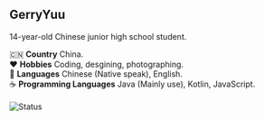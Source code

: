 ## GerryYuu
14-year-old Chinese junior high school student.<br>

:cn: **Country** China.<br>
:heart: **Hobbies** Coding, desgining, photographing.<br>
:speech_balloon: **Languages** Chinese (Native speak), English.<br>
:coffee: **Programming Languages** Java (Mainly use), Kotlin, JavaScript.<br>
 \
![Status](https://github-readme-stats.vercel.app/api?username=GerryYuu&show_icons=true&include_all_commits=true&theme=buefy&hide_border=true)
